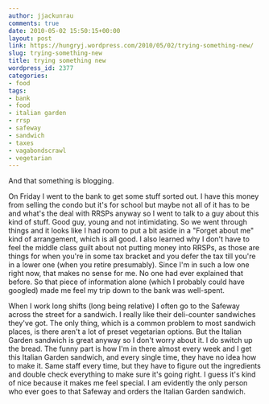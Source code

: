 ```yaml
---
author: jjackunrau
comments: true
date: 2010-05-02 15:50:15+00:00
layout: post
link: https://hungryj.wordpress.com/2010/05/02/trying-something-new/
slug: trying-something-new
title: trying something new
wordpress_id: 2377
categories:
- food
tags:
- bank
- food
- italian garden
- rrsp
- safeway
- sandwich
- taxes
- vagabondscrawl
- vegetarian
---
```


And that something is blogging.

On Friday I went to the bank to get some stuff sorted out. I have this money from selling the condo but it's for school but maybe not all of it has to be and what's the deal with RRSPs anyway so I went to talk to a guy about this kind of stuff. Good guy, young and not intimidating. So we went through things and it looks like I had room to put a bit aside in a  "Forget about me" kind of arrangement, which is all good. I also learned why I don't have to feel the middle class guilt about not putting money into RRSPs, as those are things for when you're in some tax bracket and you defer the tax till you're in a lower one (when you retire presumably). Since I'm in such a low one right now, that makes no sense for me. No one had ever explained that before. So that piece of information alone (which I probably could have googled) made me feel my trip down to the bank was well-spent.

When I work long shifts (long being relative) I often go to the Safeway across the street for a sandwich. I really like their deli-counter sandwiches they've got. The only thing, which is a common problem to most sandwich places, is there aren't a lot of preset vegetarian options. But the Italian Garden sandwich is great anyway so I don't worry about it. I do switch up the bread. The funny part is how I'm in there almost every week and I get this Italian Garden sandwich, and every single time, they have no idea how to make it. Same staff every time, but they have to figure out the ingredients and double check everything to make sure it's going right. I guess it's kind of nice because it makes me feel special. I am evidently the only person who ever goes to that Safeway and orders the Italian Garden sandwich.
